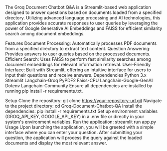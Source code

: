 The Groq Document Chatbot Q&A is a Streamlit-based web application designed to answer questions based on documents loaded from a specified directory. Utilizing advanced language processing and AI technologies, this application provides accurate responses to user queries by leveraging the power of Google Generative AI Embeddings and FAISS for efficient similarity search among document embeddings.

Features
Document Processing: Automatically processes PDF documents from a specified directory to extract text content.
Question Answering: Provides answers to user queries based on the processed documents.
Efficient Search: Uses FAISS to perform fast similarity searches among document embeddings for relevant information retrieval.
User-Friendly Interface: Built with Streamlit, offering an intuitive interface for users to input their questions and receive answers.
Dependencies
Python 3.x
Streamlit
Langchain-Groq
PyPDF2
Faiss-CPU
Langchain-Google-GenAI
Dotenv
Langchain-Community
Ensure all dependencies are installed by running pip install -r requirements.txt.

Setup
Clone the repository: git clone https://your-repository-url.git
Navigate to the project directory: cd Groq-Document-Chatbot-QA
Install the dependencies: pip install -r requirements.txt
Set up environment variables (GROQ_API_KEY, GOOGLE_API_KEY) in a .env file or directly in your system's environment variables.
Run the application: streamlit run app.py
Usage
Upon launching the application, you will be greeted with a simple interface where you can enter your question. After submitting your question, the application will process the query against the loaded documents and display the most relevant answer.
